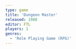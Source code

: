 ```yaml
---
type: game
title: 'Dungeon Master'
released: 1988
editor: FTL
players: 1
genres:
  - 'Role Playing Game (RPG)'
---
```


